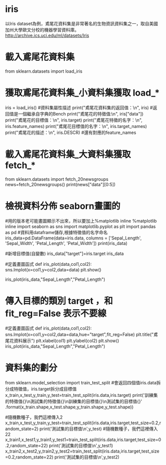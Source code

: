 # iris
以Iris dataset為例，鳶尾花資料集是非常著名的生物資訊資料集之一，取自美國加州大學歐文分校的機器學習資料庫。http://archive.ics.uci.edu/ml/datasets/Iris

# 載入鳶尾花資料集
from sklearn.datasets import load_iris

# 獲取鳶尾花資料集_小資料集獲取 load_*
iris = load_iris()
#資料集屬性描述
print("鳶尾花資料集的返回值：\n", iris)
#返回值是一個繼承自字典的Bench
print("鳶尾花的特徵值:\n", iris["data"])
print("鳶尾花的目標值：\n", iris.target)
print("鳶尾花特徵的名字：\n", iris.feature_names)
print("鳶尾花目標值的名字：\n", iris.target_names)
print("鳶尾花的描述：\n", iris.DESCR)
#還有對應的feature_names

# 載入鳶尾花資料集_大資料集獲取 fetch_*
from sklearn.datasets import fetch_20newsgroups
news=fetch_20newsgroups()
print(news["data"][0:5])

# 檢視資料分佈 seaborn畫圖的
#用的版本老可能畫圖顯示不出來，所以要加上%matplotlib inline
%matplotlib inline
import seaborn as sns
import matplotlib.pyplot as plt
import pandas as pd
#資料用dataframe儲存,根據特徵值的名字命名
iris_data=pd.DataFrame(data=iris.data, columns = ['Sepal_Length', 'Sepal_Width', 'Petal_Length', 'Petal_Width'])
print(iris_data)

#新增目標值(自變數)
iris_data["target"]=iris.target
iris_data

#定義畫圖函式
def iris_plot(data,col1,col2):
    sns.lmplot(x=col1,y=col2,data=data)
    plt.show()
    
iris_plot(iris_data,"Sepal_Length","Petal_Length")

# 傳入目標的類別 target ，和 fit_reg=False 表示不要線
#定義畫圖函式
def iris_plot(data,col1,col2):
    sns.lmplot(x=col1,y=col2,data=data,hue="target",fit_reg=False)
    plt.title("鳶尾花資料展示")
    plt.xlabel(col1)
    plt.ylabel(col2)
    plt.show()
iris_plot(iris_data,"Sepal_Length","Petal_Length")

# 資料集的劃分
from sklearn.model_selection import train_test_split
#會返回四個值iris.data拆分成特徵值，iris.target拆分成目標值
x_train,x_test,y_train,y_test=train_test_split(iris.data,iris.target)
print('訓練集的特徵值{}\n測試集的特徵值{}\n訓練集的目標值{}\n測試集的目標值{}'
      .format(x_train.shape,x_test.shape,y_train.shape,y_test.shape))
      
#隨機數種子，我們這裡傳入2
x_train,x_test,y_train,y_test=train_test_split(iris.data,iris.target,test_size=0.2,random_state=2)
print('測試集的目標值\n',y_test)
#隨機數種子，我們這裡傳入22
x_train1,x_test1,y_train1,y_test1=train_test_split(iris.data,iris.target,test_size=0.2,random_state=22)
print('測試集的目標值\n',y_test1)
x_train2,x_test2,y_train2,y_test2=train_test_split(iris.data,iris.target,test_size=0.2,random_state=22)
print('測試集的目標值\n',y_test2)
      
